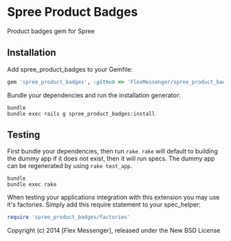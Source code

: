 Spree Product Badges
==================

Product badges gem for Spree

Installation
------------

Add spree_product_badges to your Gemfile:

```ruby
gem 'spree_product_badges', :github => 'FlexMessenger/spree_product_badges', :branch => 'master'
```

Bundle your dependencies and run the installation generator:

```shell
bundle
bundle exec rails g spree_product_badges:install
```

Testing
-------

First bundle your dependencies, then run `rake`. `rake` will default to building the dummy app if it does not exist, then it will run specs. The dummy app can be regenerated by using `rake test_app`.

```shell
bundle
bundle exec rake
```

When testing your applications integration with this extension you may use it's factories.
Simply add this require statement to your spec_helper:

```ruby
require 'spree_product_badges/factories'
```

Copyright (c) 2014 [Flex Messenger], released under the New BSD License
